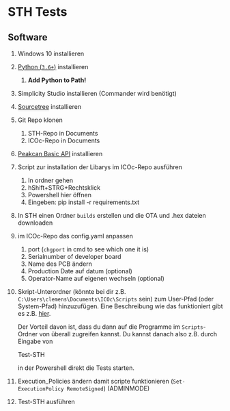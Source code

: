 # STH Tests

## Software

1. Windows 10 installieren

2. [Python (`3.6+`)](https://www.python.org/downloads/) installieren

   1. **Add Python to Path!**

3. Simplicity Studio installieren (Commander wird benötigt)

4. [Sourcetree](https://www.sourcetreeapp.com/) installieren

5. Git Repo klonen

   1. STH-Repo in Documents
   2. ICOc-Repo in Documents

6. [Peakcan Basic API](https://www.peak-system.com/PCAN-USB-FD.365.0.html) installieren

7. Script zur installation der Libarys im ICOc-Repo ausführen

   1. In ordner gehen
   2. hShift+STRG+Rechtsklick
   3. Powershell hier öffnen
   4. Eingeben: pip install -r requirements.txt

8. In STH einen Ordner `builds` erstellen und die OTA und .hex dateien downloaden

9. im ICOc-Repo das config.yaml anpassen

   1. port (`chgport` in cmd to see which one it is)
   2. Serialnumber of developer board
   3. Name des PCB ändern
   4. Production Date auf datum (optional)
   5. Operator-Name auf eigenen wechseln (optional)

10. Skript-Unterordner (könnte bei dir z.B. `C:\Users\clemens\Documents\ICOc\Scripts` sein) zum User-Pfad (oder System-Pfad) hinzuzufügen. Eine Beschreibung wie das funktioniert gibt es z.B. [hier](https://www.architectryan.com/2018/03/17/add-to-the-path-on-windows-10/).

    Der Vorteil davon ist, dass du dann auf die Programme im `Scripts`-Ordner von überall zugreifen kannst. Du kannst danach also z.B. durch Eingabe von

    Test-STH

    in der Powershell direkt die Tests starten.

11. Execution_Policies ändern damit scripte funktionieren (`Set-ExecutionPolicy RemoteSigned`) (ADMINMODE)

12. Test-STH ausführen
